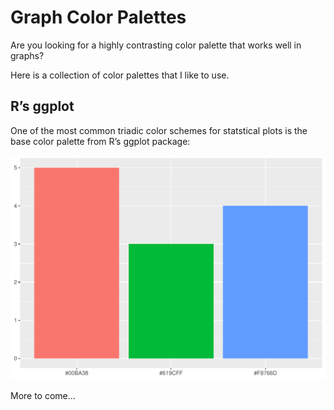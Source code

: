 Graph Color Palettes
====================

Are you looking for a highly contrasting color palette that works well
in graphs?

Here is a collection of color palettes that I like to use.

R’s ggplot
----------

One of the most common triadic color schemes for statstical plots is the
base color palette from R’s ggplot package:

<img src="README_files/ggplotStandard3.pdf"/>

More to come…
